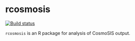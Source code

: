 # rcosmosis

[![Build status](https://travis-ci.com/marcpaterno/rcosmosis.svg?branch=master)](https://travis-ci.com/marcpaterno/rcosmosis)

`rcosmosis` is an R package for analysis of CosmoSIS output.


